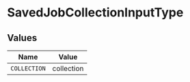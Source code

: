 # SavedJobCollectionInputType


## Values

| Name         | Value        |
| ------------ | ------------ |
| `COLLECTION` | collection   |